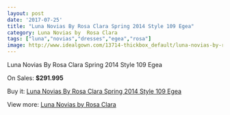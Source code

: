```yaml
---
layout: post
date: '2017-07-25'
title: "Luna Novias By Rosa Clara Spring 2014 Style 109 Egea"
category: Luna Novias by  Rosa Clara
tags: ["luna","novias","dresses","egea","rosa"]
image: http://www.idealgown.com/13714-thickbox_default/luna-novias-by-rosa-clara-spring-2014-style-109-egea.jpg
---
```

Luna Novias By Rosa Clara Spring 2014 Style 109 Egea

On Sales: **$291.995**
<a href="https://www.idealgown.com/en/luna-novias-by-rosa-clara/5512-luna-novias-by-rosa-clara-spring-2014-style-109-egea.html"><amp-img layout="responsive" width="600" height="600" src="//www.idealgown.com/13714-thickbox_default/luna-novias-by-rosa-clara-spring-2014-style-109-egea.jpg" alt="Luna Novias By Rosa Clara Spring 2014 Style 109 Egea 0" /></a>
<a href="https://www.idealgown.com/en/luna-novias-by-rosa-clara/5512-luna-novias-by-rosa-clara-spring-2014-style-109-egea.html"><amp-img layout="responsive" width="600" height="600" src="//www.idealgown.com/13715-thickbox_default/luna-novias-by-rosa-clara-spring-2014-style-109-egea.jpg" alt="Luna Novias By Rosa Clara Spring 2014 Style 109 Egea 1" /></a>

Buy it: [Luna Novias By Rosa Clara Spring 2014 Style 109 Egea](https://www.idealgown.com/en/luna-novias-by-rosa-clara/5512-luna-novias-by-rosa-clara-spring-2014-style-109-egea.html "Luna Novias By Rosa Clara Spring 2014 Style 109 Egea")

View more: [Luna Novias by  Rosa Clara](https://www.idealgown.com/en/81-luna-novias-by--rosa-clara "Luna Novias by  Rosa Clara")
